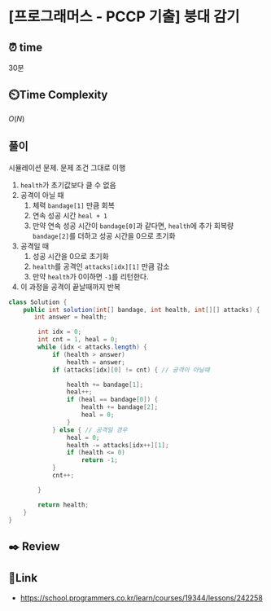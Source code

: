 
# [프로그래머스 - PCCP 기출] 붕대 감기

## ⏰  **time**
30분


## ⏲️**Time Complexity**
$O(N)$

## 풀이 

시뮬레이션 문제. 문제 조건 그대로 이행

1. `health`가 초기값보다 클 수 없음
2. 공격이 아닐 때
   1. 체력 `bandage[1]` 만큼 회복
   2. 연속 성공 시간 `heal + 1`
   3. 만약 연속 성공 시간이 `bandage[0]`과 같다면, `health`에 추가 회복량 `bandage[2]`를 더하고 성공 시간을 0으로 초기화
3. 공격일 때
   1. 성공 시간을 0으로 초기화
   2. `health`를 공격인 `attacks[idx][1]` 만큼 감소
   3. 만약 `health`가 0이하면 `-1`를 리턴한다.
4. 이 과정을 공격이 끝날때까지 반복

```java
class Solution {
    public int solution(int[] bandage, int health, int[][] attacks) {
       int answer = health;

		int idx = 0;
		int cnt = 1, heal = 0;
		while (idx < attacks.length) {
			if (health > answer)
				health = answer;
			if (attacks[idx][0] != cnt) { // 공격이 아닐때

				health += bandage[1];
				heal++;
				if (heal == bandage[0]) {
					health += bandage[2];
					heal = 0;
				}
			} else { // 공격일 경우
				heal = 0;
				health -= attacks[idx++][1];
				if (health <= 0)
					return -1;
			}
			cnt++;

		}

		return health;
    }
}
```



## :black_nib: **Review**




## 📡**Link**
- https://school.programmers.co.kr/learn/courses/19344/lessons/242258

